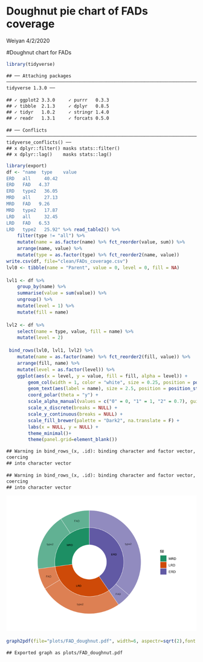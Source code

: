 Doughnut pie chart of FADs coverage
================
Weiyan
4/2/2020

\#Doughnut chart for
    FADs

``` r
library(tidyverse)
```

    ## ── Attaching packages ───────────────────────────────────────────────────────────────────────────────────────────────────────────── tidyverse 1.3.0 ──

    ## ✓ ggplot2 3.3.0     ✓ purrr   0.3.3
    ## ✓ tibble  2.1.3     ✓ dplyr   0.8.5
    ## ✓ tidyr   1.0.2     ✓ stringr 1.4.0
    ## ✓ readr   1.3.1     ✓ forcats 0.5.0

    ## ── Conflicts ──────────────────────────────────────────────────────────────────────────────────────────────────────────────── tidyverse_conflicts() ──
    ## x dplyr::filter() masks stats::filter()
    ## x dplyr::lag()    masks stats::lag()

``` r
library(export)
df <- "name  type    value
ERD   all     40.42
ERD   FAD   4.37
ERD   type2   36.05
MRD   all     27.13
MRD   FAD   9.26
MRD   type2   17.87
LRD   all     32.45
LRD   FAD   6.53
LRD   type2   25.92" %>% read_table2() %>%
    filter(type != "all") %>%
    mutate(name = as.factor(name) %>% fct_reorder(value, sum)) %>%
    arrange(name, value) %>%
    mutate(type = as.factor(type) %>% fct_reorder2(name, value))
write.csv(df, file="clean/FADs_coverage.csv")
lvl0 <- tibble(name = "Parent", value = 0, level = 0, fill = NA)

lvl1 <- df %>%
    group_by(name) %>%
    summarise(value = sum(value)) %>%
    ungroup() %>%
    mutate(level = 1) %>%
    mutate(fill = name)

lvl2 <- df %>%
    select(name = type, value, fill = name) %>%
    mutate(level = 2)

 bind_rows(lvl0, lvl1, lvl2) %>%
    mutate(name = as.factor(name) %>% fct_reorder2(fill, value)) %>%
    arrange(fill, name) %>%
    mutate(level = as.factor(level)) %>%
    ggplot(aes(x = level, y = value, fill = fill, alpha = level)) +
        geom_col(width = 1, color = "white", size = 0.25, position = position_stack()) +
        geom_text(aes(label = name), size = 2.5, position = position_stack(vjust = 0.5)) +
        coord_polar(theta = "y") +
        scale_alpha_manual(values = c("0" = 0, "1" = 1, "2" = 0.7), guide = F) +
        scale_x_discrete(breaks = NULL) +
        scale_y_continuous(breaks = NULL) +
        scale_fill_brewer(palette = "Dark2", na.translate = F) +
        labs(x = NULL, y = NULL) +
        theme_minimal()+
        theme(panel.grid=element_blank())
```

    ## Warning in bind_rows_(x, .id): binding character and factor vector, coercing
    ## into character vector
    
    ## Warning in bind_rows_(x, .id): binding character and factor vector, coercing
    ## into character vector

![](PieChart_FADs_Coverage_files/figure-gfm/unnamed-chunk-1-1.png)<!-- -->

``` r
graph2pdf(file="plots/FAD_doughnut.pdf", width=6, aspectr=sqrt(2),font = "Arial",bg = "transparent")
```

    ## Exported graph as plots/FAD_doughnut.pdf
